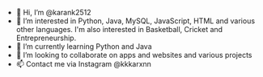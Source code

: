 - 👋 Hi, I’m @karank2512
- 👀 I’m interested in Python, Java, MySQL, JavaScript, HTML and various other languages. I'm also interested in Basketball, Cricket and Entrepreneurship.
- 🌱 I’m currently learning Python and Java
- 💞️ I’m looking to collaborate on apps and websites and various projects
- 📫 Contact me via Instagram @kkkarxnn

<!---
karank2512/karank2512 is a ✨ special ✨ repository because its `README.md` (this file) appears on your GitHub profile.
You can click the Preview link to take a look at your changes.
--->
